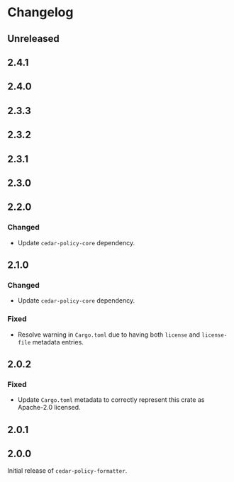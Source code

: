 # Changelog

## Unreleased

## 2.4.1

## 2.4.0

## 2.3.3

## 2.3.2

## 2.3.1

## 2.3.0

## 2.2.0

### Changed
- Update `cedar-policy-core` dependency.

## 2.1.0

### Changed
- Update `cedar-policy-core` dependency.

### Fixed
- Resolve warning in `Cargo.toml` due to having both `license` and `license-file` metadata entries.

## 2.0.2

### Fixed
- Update `Cargo.toml` metadata to correctly represent this crate as Apache-2.0 licensed.

## 2.0.1

## 2.0.0

Initial release of `cedar-policy-formatter`.
